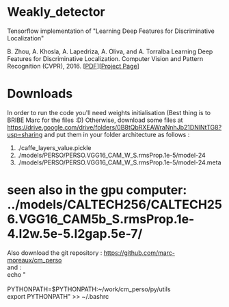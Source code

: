 # Weakly_detector
Tensorflow implementation of "Learning Deep Features for Discriminative Localization"

B. Zhou, A. Khosla, A. Lapedriza, A. Oliva, and A. Torralba
Learning Deep Features for Discriminative Localization.
Computer Vision and Pattern Recognition (CVPR), 2016.
[[PDF](http://arxiv.org/pdf/1512.04150.pdf)][[Project Page](http://cnnlocalization.csail.mit.edu/)]

# Downloads
In order to run the code you'll need weights initialisation (Best thing is to BRIBE Marc for the files :D)
Otherwise, download some files at https://drive.google.com/drive/folders/0B8tQbRXEAWraNnhJb21DNlNtTG8?usp=sharing and put them in your folder architecture as follows :
1. ./caffe_layers_value.pickle
2. ./models/PERSO/PERSO.VGG16_CAM_W_S.rmsProp.1e-5/model-24
3. ./models/PERSO/PERSO.VGG16_CAM_W_S.rmsProp.1e-5/model-24.meta
# seen also in the gpu computer: ../models/CALTECH256/CALTECH256.VGG16_CAM5b_S.rmsProp.1e-4.l2w.5e-5.l2gap.5e-7/

Also download the git repository :
https://github.com/marc-moreaux/cm_perso <br/>
and :<br/>
echo "<br/>
<br/>
PYTHONPATH=\$PYTHONPATH:~/work/cm_perso/py/utils<br/>
export PYTHONPATH" >> ~/.bashrc<br/>

